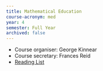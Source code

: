 ```yaml
---
title: Mathematical Education
course-acronym: med
year: 4
semester: Full Year
archived: false
---
```

- Course organiser: George Kinnear
- Course secretary: Frances Reid
- [Reading List](https://eu01.alma.exlibrisgroup.com/leganto/public/44UOE_INST/lists/26183665250002466?auth=SAML)
